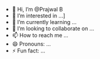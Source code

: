 - 👋 Hi, I’m @Prajwal B
- 👀 I’m interested in ...]
- 🌱 I’m currently learning ...
- 💞️ I’m looking to collaborate on ...
- 📫 How to reach me ...
- 😄 Pronouns: ...
- ⚡ Fun fact: ...

<!---
prajbrad/prajbrad is a ✨ special ✨ repository because its `README.md` (this file) appears on your GitHub profile.
You can click the Preview link to take a look at your changes.
--->
